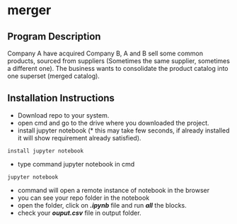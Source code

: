# merger

## Program Description
  Company A have acquired Company B, A and B sell some common products, sourced from suppliers (Sometimes the same supplier, sometimes a different one).
  The business wants to consolidate the product catalog into one superset (merged catalog).

## Installation Instructions
  * Download repo to your system.
  * open cmd and go to the drive where you downloaded the project.
  * install jupyter notebook (* this may take few seconds, if already installed it will show requirement already satisfied).
  ```
  install jupyter notebook
  ```
  * type command jupyter notebook in cmd
  ```
  jupyter notebook
  ```
   * command will open a remote instance of notebook in the browser
   * you can see your repo folder in the notebook
   * open the folder, click on **_.ipynb_** file and run **_all_** the blocks.
   * check your **_ouput.csv_** file in output folder.
